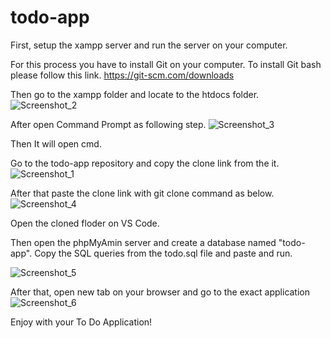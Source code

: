 # todo-app
First, setup the xampp server and run the server on your computer.

For this process you have to install Git on your computer. To install Git bash please follow this link.
https://git-scm.com/downloads

Then go to the xampp folder and locate to the htdocs folder.
![Screenshot_2](https://user-images.githubusercontent.com/65671031/188053276-ee91eaa3-d887-4038-8763-9eefa99889b3.png)

After open Command Prompt as following step.
![Screenshot_3](https://user-images.githubusercontent.com/65671031/188053354-cf9f7775-6685-4a5f-9c85-a4b1de9e93fd.png)

Then It will open cmd.

Go to the todo-app repository and copy the clone link from the it.
![Screenshot_1](https://user-images.githubusercontent.com/65671031/188052290-2a223a77-dc0d-4e52-9884-d921b81d10b4.png)

After that paste the clone link with git clone command as below.
![Screenshot_4](https://user-images.githubusercontent.com/65671031/188053926-cb93fb58-e2ae-4fe7-b731-d63113ce45e4.png)

Open the cloned floder on VS Code.

Then open the phpMyAmin server and create a database named "todo-app".
Copy the SQL queries from the todo.sql file and paste and run.

![Screenshot_5](https://user-images.githubusercontent.com/65671031/188054545-8ffd250b-079b-4c9d-9b5d-af29310b8da5.png)

After that, open new tab on your browser and go to the exact application
![Screenshot_6](https://user-images.githubusercontent.com/65671031/188054655-d16ce18f-999e-493e-862d-79a54b995ac7.png)

Enjoy with your To Do Application!
